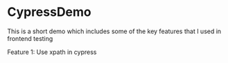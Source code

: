 # CypressDemo
This is a short demo which includes some of the key features that I used in frontend testing

Feature 1: Use xpath in cypress

